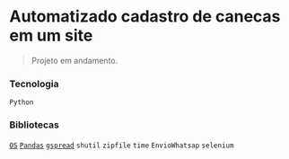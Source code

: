 # Automatizado cadastro de canecas em um site 

> Projeto em andamento.

### Tecnologia 

`Python` 

### Bibliotecas
[`OS`](https://docs.python.org/pt-br/3/library/os.html) [`Pandas`](https://www.alura.com.br/artigos/pandas-o-que-e-para-que-serve-como-instalar) [`gspread`](https://docs.gspread.org/en/v6.0.0/) `shutil` `zipfile` `time` `EnvioWhatsap` `selenium` 

